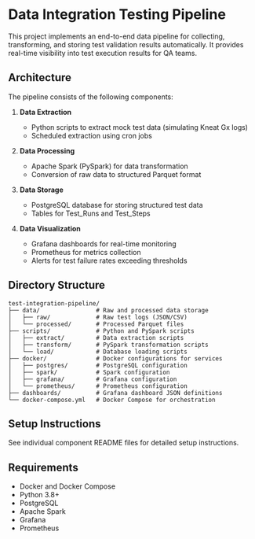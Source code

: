 # Data Integration Testing Pipeline

This project implements an end-to-end data pipeline for collecting, transforming, and storing test validation results automatically. It provides real-time visibility into test execution results for QA teams.

## Architecture

The pipeline consists of the following components:

1. **Data Extraction**
   - Python scripts to extract mock test data (simulating Kneat Gx logs)
   - Scheduled extraction using cron jobs

2. **Data Processing**
   - Apache Spark (PySpark) for data transformation
   - Conversion of raw data to structured Parquet format

3. **Data Storage**
   - PostgreSQL database for storing structured test data
   - Tables for Test_Runs and Test_Steps

4. **Data Visualization**
   - Grafana dashboards for real-time monitoring
   - Prometheus for metrics collection
   - Alerts for test failure rates exceeding thresholds

## Directory Structure

```
test-integration-pipeline/
├── data/                # Raw and processed data storage
│   ├── raw/             # Raw test logs (JSON/CSV)
│   └── processed/       # Processed Parquet files
├── scripts/             # Python and PySpark scripts
│   ├── extract/         # Data extraction scripts
│   ├── transform/       # PySpark transformation scripts
│   └── load/            # Database loading scripts
├── docker/              # Docker configurations for services
│   ├── postgres/        # PostgreSQL configuration
│   ├── spark/           # Spark configuration
│   ├── grafana/         # Grafana configuration
│   └── prometheus/      # Prometheus configuration
├── dashboards/          # Grafana dashboard JSON definitions
└── docker-compose.yml   # Docker Compose for orchestration
```

## Setup Instructions

See individual component README files for detailed setup instructions.

## Requirements

- Docker and Docker Compose
- Python 3.8+
- PostgreSQL
- Apache Spark
- Grafana
- Prometheus
